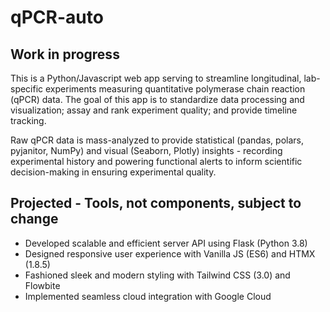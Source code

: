 # qPCR-auto
## Work in progress

This is a Python/Javascript web app serving to streamline longitudinal, lab-specific experiments measuring quantitative polymerase chain reaction (qPCR) data. The goal of this app is to standardize data processing and visualization; assay and rank experiment quality; and provide timeline tracking. 

Raw qPCR data is mass-analyzed to provide statistical (pandas, polars, pyjanitor, NumPy) and visual (Seaborn, Plotly) insights - recording experimental history and powering functional alerts to inform scientific decision-making in ensuring experimental quality.

## Projected - Tools, not components, subject to change
* Developed scalable and efficient server API using Flask (Python 3.8)
* Designed responsive user experience with Vanilla JS (ES6) and HTMX (1.8.5)
* Fashioned sleek and modern styling with Tailwind CSS (3.0) and Flowbite
* Implemented seamless cloud integration with Google Cloud
